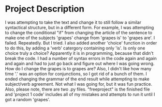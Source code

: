 # Project Description
I was attempting to take the text and change it to still follow a similar syntactical structure, but in a different form. For example, I was attempting to change the conditional "if" from changing the article of the sentence to make one of the subjects 'grapes' change from 'grapes is' to 'grapes are'. I failed. Repeatedly. But I tried. I also added another 'choice' function in order to do this, by adding a 'verb' catergory containing only 'is'. Is only one choice truly a choice? Apparently it is in programming, because that didn't break the  code. I had a number of syntax errors in the code again and again and again and had to just go back and figure out where I was going wrong.  How do I change the grapes is to grapes are? Also, I didn't like how many time '.' was an option for conjunctions, so I got rid of a bunch of them. I ended changing the grammar of the end result while attempting to make subject/verb agreement. Not what I was going for, but it was fun practice. Also, please note, there are two .py files. "freeproject" is the finished file and 'project 1 code' includes all of my mistakes and attempts to run it until I got a random 'grapes'.
